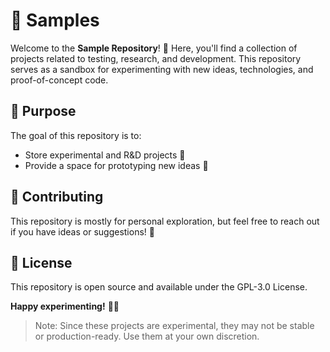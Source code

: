 # 📂 Samples

Welcome to the **Sample Repository**! 🎉 Here, you'll find a collection of projects related to testing, research, and development. This repository serves as a sandbox for experimenting with new ideas, technologies, and proof-of-concept code.

## 📝 Purpose

The goal of this repository is to:

- Store experimental and R&D projects 🧪
- Provide a space for prototyping new ideas 🚀

## 🌱 Contributing

This repository is mostly for personal exploration, but feel free to reach out if you have ideas or suggestions! 🤔

## 📄 License

This repository is open source and available under the GPL-3.0 License.

**Happy experimenting!** 🔬✨

> Note: Since these projects are experimental, they may not be stable or production-ready. Use them at your own discretion.
